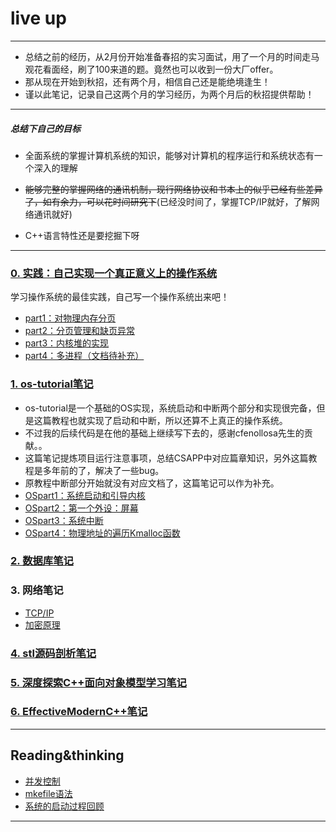 # live up
-------------
- 总结之前的经历，从2月份开始准备春招的实习面试，用了一个月的时间走马观花看面经，刷了100来道的题。竟然也可以收到一份大厂offer。
- 那从现在开始到秋招，还有两个月，相信自己还是能绝境逢生！
- 谨以此笔记，记录自己这两个月的学习经历，为两个月后的秋招提供帮助！
-------------
##### 总结下自己的目标
- 全面系统的掌握计算机系统的知识，能够对计算机的程序运行和系统状态有一个深入的理解
- ~~能够完整的掌握网络的通讯机制，现行网络协议和书本上的似乎已经有些差异了，如有余力，可以花时间研究下~~(已经没时间了，掌握TCP/IP就好，了解网络通讯就好)


- C++语言特性还是要挖掘下呀
-------------
### [0. 实践：自己实现一个真正意义上的操作系统](https://github.com/isyiming/ming_OS)
学习操作系统的最佳实践，自己写一个操作系统出来吧！
* [part1：对物理内存分页](https://github.com/isyiming/ming_OS/blob/master/part1.md)
* [part2：分页管理和缺页异常](https://github.com/isyiming/ming_OS/blob/master/part2.md)
* [part3：内核堆的实现](https://github.com/isyiming/ming_OS/blob/master/part3.md)
* [part4：多进程（文档待补充）](https://github.com/isyiming/ming_OS/blob/master/part4.md)



### [1. os-tutorial笔记](https://github.com/isyiming/live-up/tree/master/OS)
* os-tutorial是一个基础的OS实现，系统启动和中断两个部分和实现很完备，但是这篇教程也就实现了启动和中断，所以还算不上真正的操作系统。
* 不过我的后续代码是在他的基础上继续写下去的，感谢cfenollosa先生的贡献。。
* 这篇笔记提炼项目运行注意事项，总结CSAPP中对应篇章知识，另外这篇教程是多年前的了，解决了一些bug。
* 原教程中断部分开始就没有对应文档了，这篇笔记可以作为补充。
* [OSpart1：系统启动和引导内核](https://github.com/isyiming/live-up/blob/master/OS/OSpart1.md)
* [OSpart2：第一个外设：屏幕](https://github.com/isyiming/live-up/blob/master/OS/OSpart2.md)
* [OSpart3：系统中断](https://github.com/isyiming/live-up/blob/master/OS/OSpart3.md)
* [OSpart4：物理地址的遍历Kmalloc函数](https://github.com/isyiming/live-up/blob/master/OS/OSpart4.md)


### [2. 数据库笔记](https://github.com/isyiming/live-up/tree/master/Database/Database.md)

### 3. 网络笔记
* [TCP/IP](https://github.com/isyiming/live-up/tree/master/Net/Net.md)
* [加密原理](https://github.com/isyiming/live-up/blob/master/Net/加密算法.md)


### [4. stl源码剖析笔记](https://github.com/isyiming/live-up/tree/master/C++/STL.md)

### [5. 深度探索C++面向对象模型学习笔记](https://github.com/isyiming/live-up/tree/master/C++/C++object-oriented.md)

### [6. EffectiveModernC++笔记](https://github.com/isyiming/live-up/tree/master/C++/EffectiveModernC++.md)
-------------

## Reading&thinking

* [并发控制](https://github.com/isyiming/live-up/tree/master/Reading&thinking/并发控制.md)
* [mkefile语法](https://github.com/isyiming/live-up/tree/master/Reading&thinking/makefile.md)
* [系统的启动过程回顾](https://github.com/isyiming/live-up/tree/master/Reading&thinking/OSstart.md)
-------------
